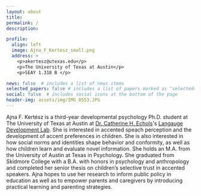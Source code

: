 ```yaml
---
layout: about
title:
permalink: /
description: 

profile:
  align: left
  image: Ajna_F_Kertesz_small.png
  address: >
    <p>akertesz@utexas.edu</p>
    <p>The University of Texas at Austin</p>
    <p>SEAY 1.318 B </p>

news: false  # includes a list of news items
selected_papers: false # includes a list of papers marked as "selected={true}"
social: false  # includes social icons at the bottom of the page
header-img: assets/img/IMG_0553.JPG
---
```

Ajna F. Kertész is a third-year developmental psychology Ph.D. student at The University of Texas at Austin at [Dr. Catherine H. Echols](https://liberalarts.utexas.edu/psychology/faculty/echolsch)'s [Langauge Development Lab](https://labs.la.utexas.edu/echols/current-studies/). She is interested in accented speach perception and the development of accent preferences in children. She is also interested in how social norms and identities shape behavior and conformity, as well as how children learn and evaluate novel information. She holds an M.A. from the University of Austin at Texas in Psychology. She graduated from Skidmore College with a B.A. with honors in psychology and anthropology and completed her senior thesis on children’s selective trust in accented speakers. Ajna hopes to use her research to inform public policy in education as well as to empower parents and caregivers by introducing practical learning and parenting strategies.

